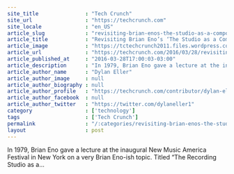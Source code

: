 ```yaml
---
site_title               : "Tech Crunch"
site_url                 : "https://techcrunch.com"
site_locale              : "en_US"
article_slug             : "revisiting-brian-enos-the-studio-as-a-compositional-tool"
article_title            : "Revisiting Brian Eno’s ‘The Studio as a Compositional Tool’"
article_image            : "https://tctechcrunch2011.files.wordpress.com/2016/03/shutterstock_130908653.jpg?w=764&h=400&crop=1"
article_url              : "https://techcrunch.com/2016/03/28/revisiting-brian-enos-the-studio-as-a-compositional-tool/"
article_published_at     : "2016-03-28T17:00:03-03:00"
article_description      : "In 1979, Brian Eno gave a lecture at the inaugural New Music America Festival in New York on a very Brian Eno-ish topic. Titled “The Recording Studio as a..."
article_author_name      : "Dylan Eller"
article_author_image     : null
article_author_biography : null
article_author_profile   : "https://techcrunch.com/contributor/dylan-eller/"
article_author_facebook  : null
article_author_twitter   : "https://twitter.com/dylaneller1"
category                 : ['technology']
tags                     : ['Tech Crunch']
permalink                : "/:categories/revisiting-brian-enos-the-studio-as-a-compositional-tool/"
layout                   : post
---
```


In 1979, Brian Eno gave a lecture at the inaugural New Music America Festival in New York on a very Brian Eno-ish topic. Titled “The Recording Studio as a...
